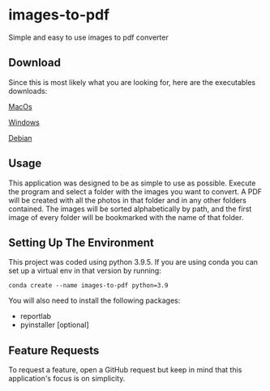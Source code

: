 # images-to-pdf
Simple and easy to use images to pdf converter

## Download
Since this is most likely what you are looking for, here are the executables downloads:
<!-- TODO add downloads for linux mac and windows -->
[MacOs](https://github.com/OtavioPiza/images-to-pdf/raw/main/dist/images-to-pdf%5BMacOs%5D.zip)

[Windows](https://github.com/OtavioPiza/images-to-pdf/raw/main/dist/images-to-pdf%5Bwindows%5D.exe)

[Debian](https://github.com/OtavioPiza/images-to-pdf/raw/main/dist/images-to-pdf%5Blinux%5D.out)

## Usage
This application was designed to be as simple to use as possible. Execute the program and select a folder with the images you want to convert. A PDF will be created with all the photos in that folder and in any other folders contained. The images will be sorted alphabetically by path, and the first image of every folder will be bookmarked with the name of that folder.

## Setting Up The Environment
This project was coded using python 3.9.5. If you are using conda you can set up a virtual env in that version by running:

```
conda create --name images-to-pdf python=3.9
```

You will also need to install the following packages:
- reportlab
- pyinstaller [optional] 
  
  
## Feature Requests
To request a feature, open a GitHub request but keep in mind that this application's focus is on simplicity.